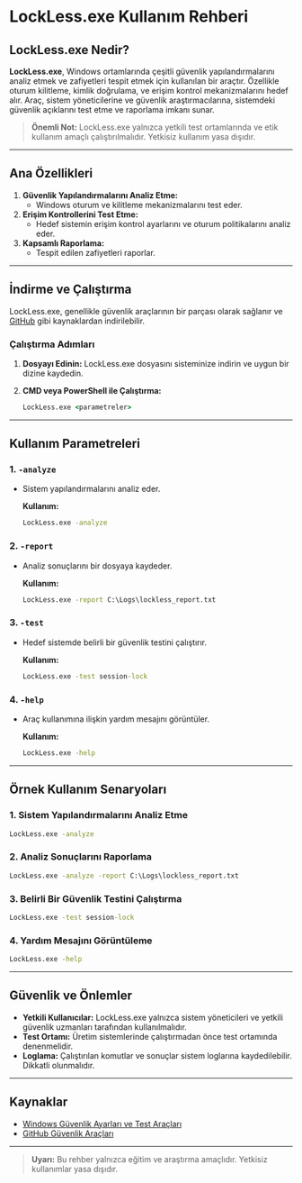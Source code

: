 # LockLess.exe Kullanım Rehberi

## LockLess.exe Nedir?

**LockLess.exe**, Windows ortamlarında çeşitli güvenlik yapılandırmalarını analiz etmek ve zafiyetleri tespit etmek için kullanılan bir araçtır. Özellikle oturum kilitleme, kimlik doğrulama, ve erişim kontrol mekanizmalarını hedef alır. Araç, sistem yöneticilerine ve güvenlik araştırmacılarına, sistemdeki güvenlik açıklarını test etme ve raporlama imkanı sunar.

> **Önemli Not:** LockLess.exe yalnızca yetkili test ortamlarında ve etik kullanım amaçlı çalıştırılmalıdır. Yetkisiz kullanım yasa dışıdır.

---

## Ana Özellikleri

1. **Güvenlik Yapılandırmalarını Analiz Etme:**
   - Windows oturum ve kilitleme mekanizmalarını test eder.
2. **Erişim Kontrollerini Test Etme:**
   - Hedef sistemin erişim kontrol ayarlarını ve oturum politikalarını analiz eder.
3. **Kapsamlı Raporlama:**
   - Tespit edilen zafiyetleri raporlar.

---

## İndirme ve Çalıştırma

LockLess.exe, genellikle güvenlik araçlarının bir parçası olarak sağlanır ve [GitHub](https://github.com) gibi kaynaklardan indirilebilir.

### Çalıştırma Adımları

1. **Dosyayı Edinin:**
   LockLess.exe dosyasını sisteminize indirin ve uygun bir dizine kaydedin.

2. **CMD veya PowerShell ile Çalıştırma:**
   ```cmd
   LockLess.exe <parametreler>
   ```

---

## Kullanım Parametreleri

### 1. **`-analyze`**
- Sistem yapılandırmalarını analiz eder.

  **Kullanım:**
  ```cmd
  LockLess.exe -analyze
  ```

### 2. **`-report`**
- Analiz sonuçlarını bir dosyaya kaydeder.

  **Kullanım:**
  ```cmd
  LockLess.exe -report C:\Logs\lockless_report.txt
  ```

### 3. **`-test`**
- Hedef sistemde belirli bir güvenlik testini çalıştırır.

  **Kullanım:**
  ```cmd
  LockLess.exe -test session-lock
  ```

### 4. **`-help`**
- Araç kullanımına ilişkin yardım mesajını görüntüler.

  **Kullanım:**
  ```cmd
  LockLess.exe -help
  ```

---

## Örnek Kullanım Senaryoları

### 1. Sistem Yapılandırmalarını Analiz Etme
```cmd
LockLess.exe -analyze
```

### 2. Analiz Sonuçlarını Raporlama
```cmd
LockLess.exe -analyze -report C:\Logs\lockless_report.txt
```

### 3. Belirli Bir Güvenlik Testini Çalıştırma
```cmd
LockLess.exe -test session-lock
```

### 4. Yardım Mesajını Görüntüleme
```cmd
LockLess.exe -help
```

---

## Güvenlik ve Önlemler

- **Yetkili Kullanıcılar:** LockLess.exe yalnızca sistem yöneticileri ve yetkili güvenlik uzmanları tarafından kullanılmalıdır.
- **Test Ortamı:** Üretim sistemlerinde çalıştırmadan önce test ortamında denenmelidir.
- **Loglama:** Çalıştırılan komutlar ve sonuçlar sistem loglarına kaydedilebilir. Dikkatli olunmalıdır.

---

## Kaynaklar

- [Windows Güvenlik Ayarları ve Test Araçları](https://learn.microsoft.com/en-us/windows/security/)
- [GitHub Güvenlik Araçları](https://github.com)

---

> **Uyarı:** Bu rehber yalnızca eğitim ve araştırma amaçlıdır. Yetkisiz kullanımlar yasa dışıdır.
